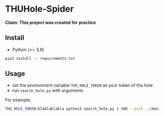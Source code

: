 # THUHole-Spider

**Claim: This project was created for practice**

## Install

* Python (>= 3.8)

```bash
pip3 install -r requirements.txt
```

## Usage

* set the environment variable `THU_HOLE_TOKEN` as your token of thu hole
* run `search_hole.py` with arguments

For example,
```bash
THU_HOLE_TOKEN=blablablabla python3 search_hole.py 1 100 --path ../data
```

